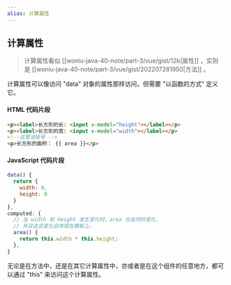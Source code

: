 ```yaml
---
alias: 计算属性 
---
```



## 计算属性 

> 计算属性看似 [[woniu-java-40-note/part-3/vue/gist/12b|属性]] ，实则是 [[woniu-java-40-note/part-3/vue/gist/202207281950|方法]] 。

计算属性可以像访问 "data" 对象的属性那样访问，但需要 "以函数的方式" 定义它。

#### HTML 代码片段

``` html
<p><label>长方形的长: <input v-model="height"></label></p>
<p><label>长方形的宽: <input v-model="width"></label></p>
<!--这里没括号 -->
<p>长方形的面积： {{ area }}</p> 
```

#### JavaScript 代码片段

```js
data() {
  return {
	width: 0,
	height: 0
  }
},
computed: {
  // 当 width 和 height 发生变化时，area 也会同时变化，
  // 并且这总变化会体现在模板上。
  area() {
	return this.width * this.height;
  },
}
```

无论是在方法中，还是在其它计算属性中，亦或者是在这个组件的任意地方，都可以通过 "this" 来访问这个计算属性。
